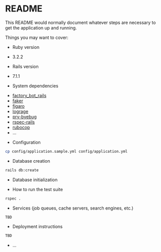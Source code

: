 # README

This README would normally document whatever steps are necessary to get the
application up and running.

Things you may want to cover:

* Ruby version

- 3.2.2

* Rails version

- 7.1.1

* System dependencies

- [factory_bot_rails](https://rubygems.org/gems/factory_bot_rails)
- [faker](https://rubygems.org/gems/faker)
- [figaro](https://rubygems.org/gems/figaro)
- [lograge](https://rubygems.org/gems/lograge)
- [pry-byebug](https://rubygems.org/gems/pry-byebug)
- [rspec-rails](https://rubygems.org/gems/rspec-rails)
- [rubocop](https://rubygems.org/gems/rubocop)
- ...

* Configuration

```bash
cp config/application.sample.yml config/application.yml 
```

* Database creation

```bash
rails db:create 
```

* Database initialization

* How to run the test suite

```bash
rspec . 
```

* Services (job queues, cache servers, search engines, etc.)

```bash
TBD 
```

* Deployment instructions

```bash
TBD 
```

* ...
